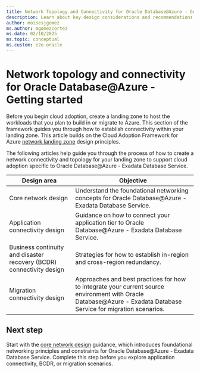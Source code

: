 ```yaml
---
title: Network Topology and Connectivity for Oracle Database@Azure - Getting Started
description: Learn about key design considerations and recommendations for Oracle Database@Azure network topology and connectivity for your landing zone.
author: moisesjgomez
ms.author: mgomezcortez
ms.date: 02/10/2025
ms.topic: conceptual
ms.custom: e2e-oracle
---
```


# Network topology and connectivity for Oracle Database@Azure - Getting started

Before you begin cloud adoption, create a landing zone to host the workloads that you plan to build in or migrate to Azure. This section of the framework guides you through how to establish connectivity within your landing zone. This article builds on the Cloud Adoption Framework for Azure [network landing zone](/azure/cloud-adoption-framework/ready/landing-zone/design-area/network-topology-and-connectivity) design principles.

The following articles help guide you through the process of how to create a network connectivity and topology for your landing zone to support cloud adoption specific to Oracle Database@Azure - Exadata Database Service.

| Design area                 | Objective                                                                                                                                                |
| ------------------------------- | ------------------------------------------------------------------------------------------------------------------------------------------------------------ |
| Core network design             | Understand the foundational networking concepts for Oracle Database@Azure - Exadata Database Service.                                                        |
| Application connectivity design | Guidance on how to connect your application tier to Oracle Database@Azure - Exadata Database Service.                                                            |
| Business continuity and disaster recovery (BCDR) connectivity design        | Strategies for how to establish in-region and cross-region redundancy.                                                                                        |
| Migration connectivity design   | Approaches and best practices for how to integrate your current source environment with Oracle Database@Azure - Exadata Database Service for migration scenarios. |

## Next step

Start with the [core network design](core-network-design.md) guidance, which introduces foundational networking principles and constraints for Oracle Database@Azure - Exadata Database Service. Complete this step before you explore application connectivity, BCDR, or migration scenarios.
